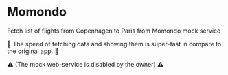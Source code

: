 # Momondo
Fetch list of flights from Copenhagen to Paris from Momondo mock service

:rocket: The speed of fetching data and showing them is super-fast in compare to the original app. :rocket:

:warning: (The mock web-service is disabled by the owner) :warning:
